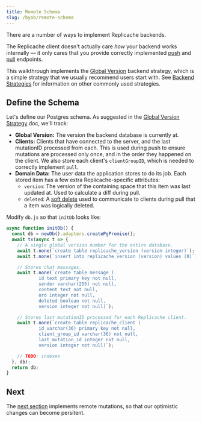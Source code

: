 ```yaml
---
title: Remote Schema
slug: /byob/remote-schema
---
```


There are a number of ways to implement Replicache backends.

The Replicache client doesn't actually care _how_ your backend works internally — it only cares that you provide correctly implemented [push](/reference/server-push.md) and [pull](/reference/server-pull.md) endpoints.

This walkthrough implements the [Global Version](/concepts/strategies/global-version) backend strategy, which is a simple strategy that we usually recommend users start with. See [Backend Strategies](/concepts/strategies/overview) for information on other commonly used strategies.

## Define the Schema

Let's define our Postgres schema. As suggested in the [Global Version Strategy](/concepts/strategies/global-version) doc, we'll track:

- **Global Version:** The version the backend database is currently at.
- **Clients:** Clients that have connected to the server, and the last mutationID processed from each. This is used during push to ensure mutations are processed only once, and in the order they happened on the client. We also store each client's `clientGroupID`, which is needed to correctly implement `pull`.
- **Domain Data:** The user data the application stores to do its job. Each stored item has a few extra Replicache-specific attributes:
  - `version`: The version of the containing space that this item was last updated at. Used to calculate a diff during pull.
  - `deleted`: A [soft delete](https://en.wiktionary.org/wiki/soft_deletion) used to communicate to clients during pull that a item was logically deleted.

Modify `db.js` so that `initDb` looks like:

```js
async function initDb() {
  const db = newDb().adapters.createPgPromise();
  await tx(async t => {
    // A single global version number for the entire database.
    await t.none(`create table replicache_version (version integer)`);
    await t.none(`insert into replicache_version (version) values (0)`);

    // Stores chat messages.
    await t.none(`create table message (
            id text primary key not null,
            sender varchar(255) not null,
            content text not null,
            ord integer not null,
            deleted boolean not null,
            version integer not null)`);

    // Stores last mutationID processed for each Replicache client.
    await t.none(`create table replicache_client (
            id varchar(36) primary key not null,
            client_group_id varchar(36) not null,
            last_mutation_id integer not null,
            version integer not null)`);

    // TODO: indexes
  }, db);
  return db;
}
```

## Next

The [next section](./remote-mutations.md) implements remote mutations, so that our optimistic changes can become persitent.
